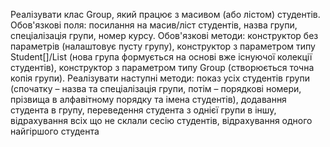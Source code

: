 Реалізувати клас Group, який працює з масивом (або лістом) студентів. Обов'язкові поля: посилання на масив/ліст студентів, назва групи, спеціалізація групи, номер курсу. Обов'язкові методи: конструктор без параметрів (налаштовує пусту групу), конструктор з параметром типу Student[]/List (нова група формується на основі вже існуючої колекції студентів), конструктор з параметром типу Group (створюється точна копія групи). Реалізувати наступні методи: показ усіх студентів групи (спочатку – назва та спеціалізація групи, потім – порядкові номери, прізвища в алфавітному порядку та імена студентів), додавання студента в групу, переведення студента з однієї групи в іншу, відрахування всіх що не склали сесію студентів, відрахування одного найгіршого студента
